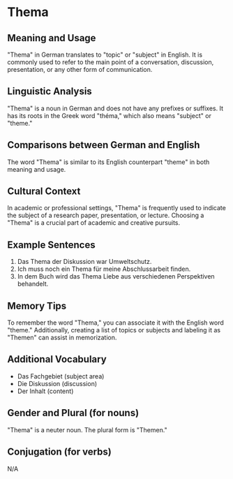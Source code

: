 # Thema
## Meaning and Usage
"Thema" in German translates to "topic" or "subject" in English. It is commonly used to refer to the main point of a conversation, discussion, presentation, or any other form of communication.

## Linguistic Analysis
"Thema" is a noun in German and does not have any prefixes or suffixes. It has its roots in the Greek word "théma," which also means "subject" or "theme."

## Comparisons between German and English
The word "Thema" is similar to its English counterpart "theme" in both meaning and usage.

## Cultural Context
In academic or professional settings, "Thema" is frequently used to indicate the subject of a research paper, presentation, or lecture. Choosing a "Thema" is a crucial part of academic and creative pursuits.

## Example Sentences
1. Das Thema der Diskussion war Umweltschutz.
2. Ich muss noch ein Thema für meine Abschlussarbeit finden.
3. In dem Buch wird das Thema Liebe aus verschiedenen Perspektiven behandelt.

## Memory Tips
To remember the word "Thema," you can associate it with the English word "theme." Additionally, creating a list of topics or subjects and labeling it as "Themen" can assist in memorization.

## Additional Vocabulary
- Das Fachgebiet (subject area)
- Die Diskussion (discussion)
- Der Inhalt (content)

## Gender and Plural (for nouns)
"Thema" is a neuter noun. The plural form is "Themen."

## Conjugation (for verbs)
N/A